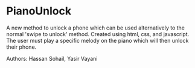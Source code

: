 # PianoUnlock

A new method to unlock a phone which can be used alternatively to the normal 'swipe to unlock' method. Created using html, css, and javascript. The user must play a specific melody on the piano which will then unlock their phone. 

Authors: Hassan Sohail,
Yasir Vayani
